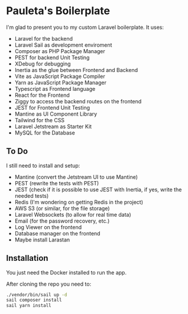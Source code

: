 # Pauleta's Boilerplate

I'm glad to present you to my custom Laravel boilerplate. It uses:
- Laravel for the backend
- Laravel Sail as development enviroment
- Composer as PHP Package Manager
- PEST for backend Unit Testing
- XDebug for debugging
- Inertia as the glue between Frontend and Backend
- Vite as JavaScript Package Compiler
- Yarn as JavaScript Package Manager
- Typescript as Frontend language
- React for the Frontend
- Ziggy to access the backend routes on the frontend
- JEST for Frontend Unit Testing
- Mantine as UI Component Library
- Tailwind for the CSS
- Laravel Jetstream as Starter Kit
- MySQL for the Database

## To Do
I still need to install and setup:
- Mantine (convert the Jetstream UI to use Mantine)
- PEST (rewrite the tests with PEST)
- JEST (check if it is possible to use JEST with Inertia, if yes, write the needed tests)
- Redis (I'm wondering on getting Redis in the project)
- AWS S3 (or similar, for the file storage)
- Laravel Websockets (to allow for real time data)
- Email (for the password recovery, etc.)
- Log Viewer on the frontend
- Database manager on the frontend
- Maybe install Larastan

## Installation

You just need the Docker installed to run the app.

After cloning the repo you need to:

```sh
./vendor/bin/sail up -d
sail composer install
sail yarn install
```
